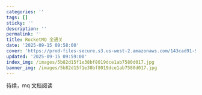 ```yaml
---
categories: ''
tags: []
sticky: ''
description: ''
permalink: ''
title: RocketMQ 全通关
date: '2025-09-15 09:58:00'
cover: 'https://prod-files-secure.s3.us-west-2.amazonaws.com/143cad91-961b-48b0-82dc-78fbb6eb5abe/5b105eb9-fd5e-43e3-be11-a43759284d83/wallhaven-6lq3m7.jpg?X-Amz-Algorithm=AWS4-HMAC-SHA256&X-Amz-Content-Sha256=UNSIGNED-PAYLOAD&X-Amz-Credential=ASIAZI2LB4663FDT2UPL%2F20250917%2Fus-west-2%2Fs3%2Faws4_request&X-Amz-Date=20250917T230039Z&X-Amz-Expires=3600&X-Amz-Security-Token=IQoJb3JpZ2luX2VjEDcaCXVzLXdlc3QtMiJHMEUCIQDnAhyIks9GaygHFzoUOdMStwq3xDLC%2BPm6jCtOdRGR5QIgEXpoSrg211cf07oIG0YBOR6wnis9Fe%2BwuFgKlFvNk5gqiAQIsP%2F%2F%2F%2F%2F%2F%2F%2F%2F%2FARAAGgw2Mzc0MjMxODM4MDUiDEx7pgX3O%2BuLQh9GBircA2%2BjSLq9F%2B%2BK%2F%2FEF%2B9pRQy6NV3ppSrGvE9vTZgCl0gizjqatpUkqmf%2FF21CejqtzVhhciZdAWylXW8ymk6kVV9gLOQJD21OR0mU4Fhg4bAtb6wrvxTXXD1AmN%2BSIL%2BZ%2Fqh1CdsaZXT%2BnIJg%2FnQm63KywXDjCkUzCtrylRpw1SiZtMKJvWT0jBPTrdweEqsfuISJDA3fv85AZbkpfT%2BfK1FkAj0oJg1edUn0tkAwv6Znv%2FXAj8CE09JQXEosqcHsN7I%2FNA9d1BJVKXbkir7wmtcaZSk%2FJ8XfWc66BabUagGKDqNyYuk6abNnV98Ixneik0nRY%2FydrQgZk2L2TtUpBRw1Ns%2FHW%2FQ%2Bv5FO6nS0bj716lMpdV0mjbNBTI7j5Rkit6kPjcFo77vUlBUL%2BMhoNbljEvW6kb6MSUOcMPwowNucqW3H6pPHiZ%2BJlg19vYOy4T5Y16YySkB4xLuIbITLIjIeY7OkJfkDqYXmSJimZVimBfh1MWIblp5o5STvQnv0k%2FmifNfE%2BPubZYSkaPUwOLn7dn0z%2FCxauZZcoY3g0sIvxfDSTRZ4uhmS5smRqpxYelJTOLcXS7xpJzgayHmJBhOMtiYDFUgYau4UJSNZ793yH7oGjs7zJDMRZTEhoMPz1rMYGOqUBFsVyuhM1xlgJaBnbAmapjJebr%2FNOTEN3GgSFe%2FzK149YVh2PGPZPFf1CtQCFXbMqo8oS8a0Cufe%2BvGEw00nitsidC1UQRZTn4QXa0N7qz4d9nADmTeeXAenvUnTGeZAsSJSYKhKwL1J5S9mucf%2Fo7YKLyap0VmjXVSKuEBrPQrz4i%2F%2F1xpJVPx5FyTJ3%2BDS%2BjokpB%2B3qcKUvSi%2B7SokGwegxEv%2Fi&X-Amz-Signature=5f4901161fb409dc26fe22cb6f3b3833bef4eeaa10c9bc50bffd83ba07c9e5be&X-Amz-SignedHeaders=host&x-amz-checksum-mode=ENABLED&x-id=GetObject'
updated: '2025-09-15 09:59:00'
index_img: /images/5b82d15f1e38bf8019dce1ab7580d017.jpg
banner_img: /images/5b82d15f1e38bf8019dce1ab7580d017.jpg
---
```


待续，mq 文档阅读

